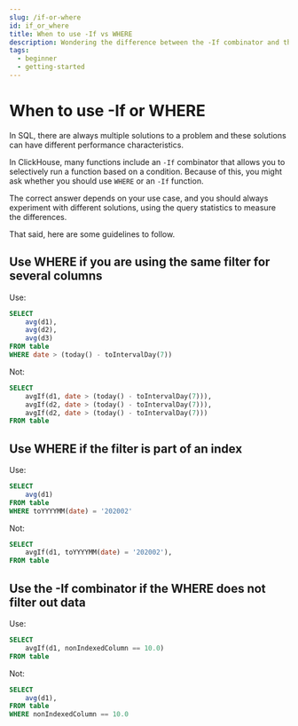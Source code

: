 ```yaml
---
slug: /if-or-where
id: if_or_where
title: When to use -If vs WHERE
description: Wondering the difference between the -If combinator and the WHERE statement in ClickHouse? Here are some guidelines to help you choose between -If and WHERE in ClickHouse.
tags:
  - beginner
  - getting-started
---
```


# When to use -If or WHERE

In SQL, there are always multiple solutions to a problem and these solutions can have different performance characteristics.

In ClickHouse, many functions include an `-If` combinator that allows you to selectively run a function based on a condition. Because of this, you might ask whether you should use `WHERE` or an `-If` function.

The correct answer depends on your use case, and you should always experiment with different solutions, using the query statistics to measure the differences.

That said, here are some guidelines to follow.

## Use WHERE if you are using the same filter for several columns

Use:

```sql
SELECT
    avg(d1),
    avg(d2),
    avg(d3)
FROM table
WHERE date > (today() - toIntervalDay(7))
```

Not:

```sql
SELECT
    avgIf(d1, date > (today() - toIntervalDay(7))),
    avgIf(d2, date > (today() - toIntervalDay(7))),
    avgIf(d2, date > (today() - toIntervalDay(7)))
FROM table
```
## Use WHERE if the filter is part of an index

Use:

```sql
SELECT
    avg(d1)
FROM table
WHERE toYYYYMM(date) = '202002'
```
Not:

```sql
SELECT
    avgIf(d1, toYYYYMM(date) = '202002'),
FROM table
```
    
## Use the -If combinator if the WHERE does not filter out data

Use:

```sql
SELECT
    avgIf(d1, nonIndexedColumn == 10.0)
FROM table
```
Not:

```sql
SELECT
    avg(d1),
FROM table
WHERE nonIndexedColumn == 10.0
```